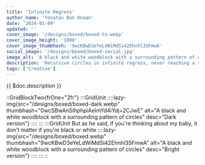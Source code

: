 ```yaml
---
title: 'Infinite Regress'
author_name: 'Yonatan Ben Knaan'
date: '2024-01-09'
updated: ''
cover_image: '/designs/boxed/boxed-tn.webp'
cover_image_height: '1000'
cover_image_thumbhash: '9wcKBwD3eYeLdWiMdSi42Ehnhl35FmwA'
social_image: '/designs/boxed/boxed-social.jpg'
image_alt: 'A black and white woodblock with a surrounding pattern of circles'
description: 'Recursive circles in infinite regress, never reaching a solid base yet it all so clear. An endless chain of dependencies boxed in a lens of idealism, generating ideas out of itself.'
tags: ['Creative']
---
```


{{ $doc.description }}

::GridBlockTwo{frOne="2fr"}
:::GridUnit
::::lazy-img{src="/designs/boxed/boxed-dark.webp" thumbhash="0wcSBwAnSIhphpiAelmYd4iYdj+2CJwE" alt="A black and white woodblock with a surrounding pattern of circles" desc="Dark version"}
::::
:::
:::GridUnit
But as he said, if you're thinking about my baby, it don't matter if you're black or white
::::lazy-img{src="/designs/boxed/boxed.webp" thumbhash="9wcKBwD3eYeLdWiMdSi42Ehnhl35FmwA" alt="A black and white woodblock with a surrounding pattern of circles" desc="Bright version"}
::::
:::
::